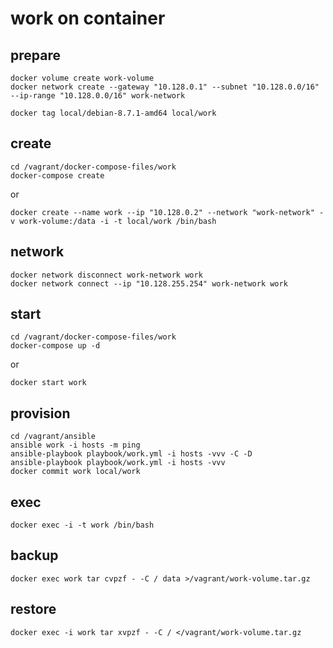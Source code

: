 work on container
=================

prepare
-------

    docker volume create work-volume
    docker network create --gateway "10.128.0.1" --subnet "10.128.0.0/16" --ip-range "10.128.0.0/16" work-network

    docker tag local/debian-8.7.1-amd64 local/work

create
------

    cd /vagrant/docker-compose-files/work
    docker-compose create

or

    docker create --name work --ip "10.128.0.2" --network "work-network" -v work-volume:/data -i -t local/work /bin/bash

network
-------

    docker network disconnect work-network work
    docker network connect --ip "10.128.255.254" work-network work

start
-----

    cd /vagrant/docker-compose-files/work
    docker-compose up -d

or

    docker start work

provision
---------

    cd /vagrant/ansible
    ansible work -i hosts -m ping
    ansible-playbook playbook/work.yml -i hosts -vvv -C -D
    ansible-playbook playbook/work.yml -i hosts -vvv
    docker commit work local/work

exec
----

    docker exec -i -t work /bin/bash

backup
------

    docker exec work tar cvpzf - -C / data >/vagrant/work-volume.tar.gz

restore
-------

    docker exec -i work tar xvpzf - -C / </vagrant/work-volume.tar.gz
